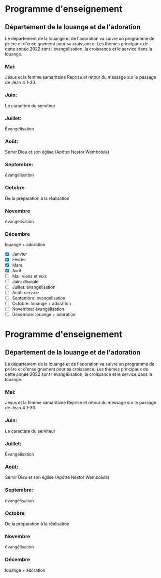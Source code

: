 # Programme d'enseignement
## Département de la louange et de l'adoration

Le département de la louange et de l'adoration va suivre un programme de prière et d'enseignement pour sa croissance.
Les thèmes principaux de cette année 2022 sont l'évangélisation, la croissance et le service dans la louange.

### Mai: 
Jésus et la femme samaritaine
Reprise et retour du message sur le passage de Jean 4 1-30.

### Juin:
Le caractère du serviteur

### Juillet:
Évangélisation

### Août:
Servir Dieu et son église (Apôtre Nestor Wembolula)

### Septembre:
évangélisation

### Octobre
De la préparation à la réalisation

### Novembre
évangélisation

### Décembre
louange + adoration

- [X] Janvier
- [X] Février
- [X] Mars
- [X] Avril
- [ ] Mai: viens et vois
- [ ] Juin: disciple
- [ ] Juillet: évangélisation
- [ ] Août: service
- [ ] Septembre: évangélisation
- [ ] Octobre: louange + adoration
- [ ] Novembre: évangélisation
- [ ] Décembre: louange + adoration

# Programme d'enseignement
## Département de la louange et de l'adoration

Le département de la louange et de l'adoration va suivre un programme de prière et d'enseignement pour sa croissance.
Les thèmes principaux de cette année 2022 sont l'évangélisation, la croissance et le service dans la louange.

### Mai: 
Jésus et la femme samaritaine
Reprise et retour du message sur le passage de Jean 4 1-30.

### Juin:
Le caractère du serviteur

### Juillet:
Évangélisation

### Août:
Servir Dieu et son église (Apôtre Nestor Wembolula)

### Septembre:
évangélisation

### Octobre
De la préparation à la réalisation

### Novembre
évangélisation

### Décembre
louange + adoration

